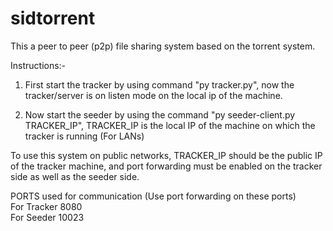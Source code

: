 # sidtorrent

This a peer to peer (p2p) file sharing system based
on the torrent system.


Instructions:-

1) First start the tracker by using command 
    "py tracker.py",
   now the tracker/server is on listen mode on the local ip of the machine.
   
2) Now start the seeder by using the command
"py seeder-client.py TRACKER_IP",
TRACKER_IP is the local IP of the machine on which the tracker is running (For LANs)

To use this system on public networks, TRACKER_IP should be the public IP of the tracker machine, and port forwarding must
be enabled on the tracker side as well as the seeder side.

PORTS used for communication (Use port forwarding on these ports)  
For Tracker 8080  
For Seeder 10023  
